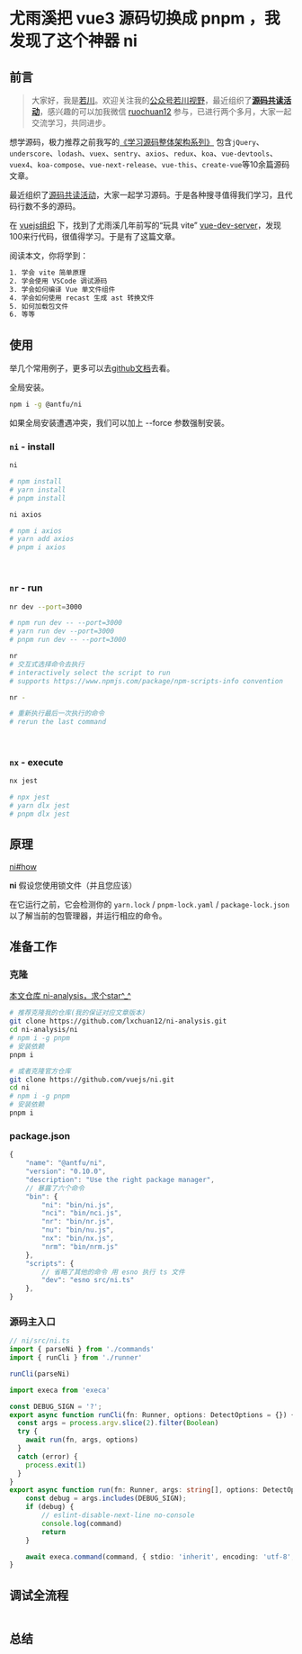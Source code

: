 # 尤雨溪把 vue3 源码切换成 pnpm ，我发现了这个神器 ni

## 前言

>大家好，我是[若川](https://lxchuan12.gitee.io)。欢迎关注我的[公众号若川视野](https://mp.weixin.qq.com/s?__biz=MzA5MjQwMzQyNw==&mid=2650756550&idx=1&sn=9acc5e30325963e455f53ec2f64c1fdd&chksm=8866564abf11df5c41307dba3eb84e8e14de900e1b3500aaebe802aff05b0ba2c24e4690516b&token=917686367&lang=zh_CN#rd)，最近组织了[**源码共读活动**](https://mp.weixin.qq.com/s?__biz=MzA5MjQwMzQyNw==&mid=2650756550&idx=1&sn=9acc5e30325963e455f53ec2f64c1fdd&chksm=8866564abf11df5c41307dba3eb84e8e14de900e1b3500aaebe802aff05b0ba2c24e4690516b&token=917686367&lang=zh_CN#rd)，感兴趣的可以加我微信 [ruochuan12](https://mp.weixin.qq.com/s?__biz=MzA5MjQwMzQyNw==&mid=2650756550&idx=1&sn=9acc5e30325963e455f53ec2f64c1fdd&chksm=8866564abf11df5c41307dba3eb84e8e14de900e1b3500aaebe802aff05b0ba2c24e4690516b&token=917686367&lang=zh_CN#rd) 参与，已进行两个多月，大家一起交流学习，共同进步。

想学源码，极力推荐之前我写的[《学习源码整体架构系列》](https://mp.weixin.qq.com/mp/appmsgalbum?__biz=MzA5MjQwMzQyNw==&action=getalbum&album_id=1342211915371675650&scene=173&from_msgid=2650746362&from_itemidx=1&count=3&nolastread=1#wechat_redirect) 包含`jQuery`、`underscore`、`lodash`、`vuex`、`sentry`、`axios`、`redux`、`koa`、`vue-devtools`、`vuex4`、`koa-compose`、`vue-next-release`、`vue-this`、`create-vue`等10余篇源码文章。

最近组织了[源码共读活动](https://mp.weixin.qq.com/s?__biz=MzA5MjQwMzQyNw==&mid=2650756550&idx=1&sn=9acc5e30325963e455f53ec2f64c1fdd&chksm=8866564abf11df5c41307dba3eb84e8e14de900e1b3500aaebe802aff05b0ba2c24e4690516b&token=917686367&lang=zh_CN#rd)，大家一起学习源码。于是各种搜寻值得我们学习，且代码行数不多的源码。

在 [vuejs组织](https://github.com/vuejs) 下，找到了尤雨溪几年前写的“玩具 vite”
[vue-dev-server](https://github.com/vuejs/vue-dev-server)，发现100来行代码，很值得学习。于是有了这篇文章。

阅读本文，你将学到：

```sh
1. 学会 vite 简单原理
2. 学会使用 VSCode 调试源码
3. 学会如何编译 Vue 单文件组件
4. 学会如何使用 recast 生成 ast 转换文件
5. 如何加载包文件
6. 等等
```

## 使用

举几个常用例子，更多可以去[github文档](https://github.com/antfu/ni)去看。

全局安装。

```bash
npm i -g @antfu/ni
```

如果全局安装遭遇冲突，我们可以加上 --force 参数强制安装。

### `ni` - install

```bash
ni

# npm install
# yarn install
# pnpm install
```

```bash
ni axios

# npm i axios
# yarn add axios
# pnpm i axios
```

<br>

### `nr` - run

```bash
nr dev --port=3000

# npm run dev -- --port=3000
# yarn run dev --port=3000
# pnpm run dev -- --port=3000
```

```bash
nr
# 交互式选择命令去执行
# interactively select the script to run
# supports https://www.npmjs.com/package/npm-scripts-info convention
```

```bash
nr -

# 重新执行最后一次执行的命令
# rerun the last command
```

<br>

### `nx` - execute

```bash
nx jest

# npx jest
# yarn dlx jest
# pnpm dlx jest
```

## 原理

[ni#how](https://github.com/antfu/ni#how)

**ni** 假设您使用锁文件（并且您应该）

在它运行之前，它会检测你的 `yarn.lock` / `pnpm-lock.yaml` / `package-lock.json` 以了解当前的包管理器，并运行相应的命令。

## 准备工作

### 克隆
[本文仓库 ni-analysis，求个star^_^](https://github.com/lxchuan12/ni-analysis.git)

```sh
# 推荐克隆我的仓库(我的保证对应文章版本)
git clone https://github.com/lxchuan12/ni-analysis.git
cd ni-analysis/ni
# npm i -g pnpm
# 安装依赖
pnpm i

# 或者克隆官方仓库
git clone https://github.com/vuejs/ni.git
cd ni
# npm i -g pnpm
# 安装依赖
pnpm i
```

### package.json

```js
{
    "name": "@antfu/ni",
    "version": "0.10.0",
    "description": "Use the right package manager",
    // 暴露了六个命令
    "bin": {
        "ni": "bin/ni.js",
        "nci": "bin/nci.js",
        "nr": "bin/nr.js",
        "nu": "bin/nu.js",
        "nx": "bin/nx.js",
        "nrm": "bin/nrm.js"
    },
    "scripts": {
        // 省略了其他的命令 用 esno 执行 ts 文件
        "dev": "esno src/ni.ts"
    },
}
```

### 源码主入口

```ts
// ni/src/ni.ts
import { parseNi } from './commands'
import { runCli } from './runner'

runCli(parseNi)
```

```ts
import execa from 'execa'

const DEBUG_SIGN = '?';
export async function runCli(fn: Runner, options: DetectOptions = {}) {
  const args = process.argv.slice(2).filter(Boolean)
  try {
    await run(fn, args, options)
  }
  catch (error) {
    process.exit(1)
  }
}
export async function run(fn: Runner, args: string[], options: DetectOptions = {}) {
    const debug = args.includes(DEBUG_SIGN);
    if (debug) {
        // eslint-disable-next-line no-console
        console.log(command)
        return
    }

    await execa.command(command, { stdio: 'inherit', encoding: 'utf-8', cwd })
}
```

## 调试全流程

```
```

## 总结
